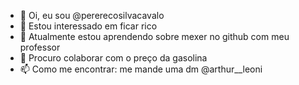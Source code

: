 - 👋 Oi, eu sou @pererecosilvacavalo
- 👀 Estou interessado em ficar rico
- 🌱 Atualmente estou aprendendo sobre mexer no github com meu professor
- 💞️ Procuro colaborar com o preço da gasolina
- 📫 Como me encontrar: me mande uma dm @arthur__leoni
